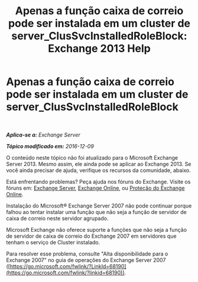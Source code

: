 ﻿---
title: 'Apenas a função caixa de correio pode ser instalada em um cluster de server_ClusSvcInstalledRoleBlock: Exchange 2013 Help'
TOCTitle: Apenas a função caixa de correio pode ser instalada em um cluster de server_ClusSvcInstalledRoleBlock
ms:assetid: 3e20f408-2b8d-47c2-a402-07232ab9f234
ms:mtpsurl: https://technet.microsoft.com/pt-br/library/ms.exch.setupreadiness.clussvcinstalledroleblock(v=EXCHG.150)
ms:contentKeyID: 50485393
ms.date: 05/22/2018
mtps_version: v=EXCHG.150
ms.translationtype: MT
---

# Apenas a função caixa de correio pode ser instalada em um cluster de server\_ClusSvcInstalledRoleBlock

 

_**Aplica-se a:** Exchange Server_

_**Tópico modificado em:** 2016-12-09_

O conteúdo neste tópico não foi atualizado para o Microsoft Exchange Server 2013. Mesmo assim, ele ainda pode se aplicar ao Exchange 2013. Se você ainda precisar de ajuda, verifique os recursos da comunidade, abaixo.

Está enfrentando problemas? Peça ajuda nos fóruns do Exchange. Visite os fóruns em: [Exchange Server](https://go.microsoft.com/fwlink/p/?linkid=60612), [Exchange Online](https://go.microsoft.com/fwlink/p/?linkid=267542), ou [Proteção do Exchange Online](https://go.microsoft.com/fwlink/p/?linkid=285351).

Instalação do Microsoft® Exchange Server 2007 não pode continuar porque falhou ao tentar instalar uma função que não seja a função de servidor de caixa de correio neste servidor agrupado.

Microsoft Exchange não oferece suporte a funções que não seja a função de servidor de caixa de correio do Exchange 2007 em servidores que tenham o serviço de Cluster instalado.

Para resolver esse problema, consulte "Alta disponibilidade para o Exchange 2007" no guia de operações do Exchange Server 2007 ([https://go.microsoft.com/fwlink/?LinkId=68190](https://go.microsoft.com/fwlink/?linkid=68190)).

